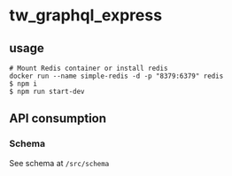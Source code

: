 # tw_graphql_express #

## usage ##
    # Mount Redis container or install redis
    docker run --name simple-redis -d -p "8379:6379" redis
    $ npm i
    $ npm run start-dev

## API consumption ##

### Schema ###

See schema at `/src/schema`
